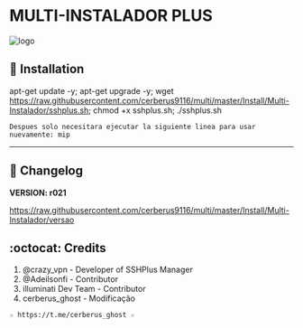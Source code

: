 ﻿# MULTI-INSTALADOR PLUS

![logo](https://github.com/cerberus9116/multi/blob/master/Imagenes/Multi_Instalador_sshplus.png)

## :book: Installation

apt-get update -y; apt-get upgrade -y; wget https://raw.githubusercontent.com/cerberus9116/multi/master/Install/Multi-Instalador/sshplus.sh; chmod +x sshplus.sh; ./sshplus.sh

```
Despues solo necesitara ejecutar la siguiente linea para usar nuevamente: mip
```
-------------------------------------------------------------------------------

## :scroll: Changelog

**VERSION: r021**

https://raw.githubusercontent.com/cerberus9116/multi/master/Install/Multi-Instalador/versao

## :octocat: Credits

1. @crazy_vpn - Developer of SSHPlus Manager
2. @Adeilsonfi - Contributor
3. illuminati Dev Team - Contributor 
4. cerberus_ghost - Modificação

```
☆ https://t.me/cerberus_ghost ☆
```
